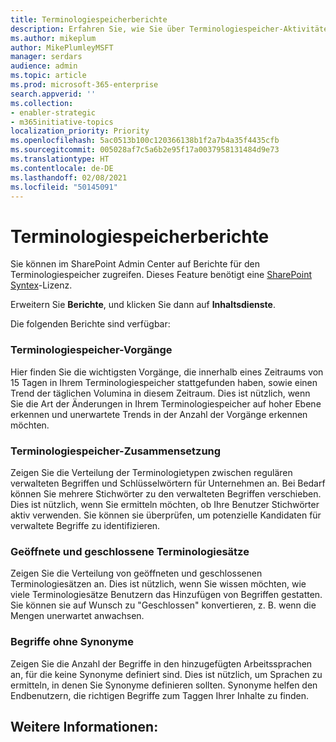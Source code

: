 ```yaml
---
title: Terminologiespeicherberichte
description: Erfahren Sie, wie Sie über Terminologiespeicher-Aktivitäten berichten.
ms.author: mikeplum
author: MikePlumleyMSFT
manager: serdars
audience: admin
ms.topic: article
ms.prod: microsoft-365-enterprise
search.appverid: ''
ms.collection:
- enabler-strategic
- m365initiative-topics
localization_priority: Priority
ms.openlocfilehash: 5ac0513b100c120366138b1f2a7b4a35f4435cfb
ms.sourcegitcommit: 005028af7c5a6b2e95f17a0037958131484d9e73
ms.translationtype: HT
ms.contentlocale: de-DE
ms.lasthandoff: 02/08/2021
ms.locfileid: "50145091"
---
```

# <a name="term-store-reports"></a>Terminologiespeicherberichte

Sie können im SharePoint Admin Center auf Berichte für den Terminologiespeicher zugreifen. Dieses Feature benötigt eine [SharePoint Syntex](index.md)-Lizenz.

Erweitern Sie **Berichte**, und klicken Sie dann auf **Inhaltsdienste**.

Die folgenden Berichte sind verfügbar:

### <a name="term-store-operations"></a>Terminologiespeicher-Vorgänge

Hier finden Sie die wichtigsten Vorgänge, die innerhalb eines Zeitraums von 15 Tagen in Ihrem Terminologiespeicher stattgefunden haben, sowie einen Trend der täglichen Volumina in diesem Zeitraum. Dies ist nützlich, wenn Sie die Art der Änderungen in Ihrem Terminologiespeicher auf hoher Ebene erkennen und unerwartete Trends in der Anzahl der Vorgänge erkennen möchten. 

### <a name="term-store-composition"></a>Terminologiespeicher-Zusammensetzung

Zeigen Sie die Verteilung der Terminologietypen zwischen regulären verwalteten Begriffen und Schlüsselwörtern für Unternehmen an. Bei Bedarf können Sie mehrere Stichwörter zu den verwalteten Begriffen verschieben. Dies ist nützlich, wenn Sie ermitteln möchten, ob Ihre Benutzer Stichwörter aktiv verwenden. Sie können sie überprüfen, um potenzielle Kandidaten für verwaltete Begriffe zu identifizieren.

### <a name="open-and-closed-term-sets"></a>Geöffnete und geschlossene Terminologiesätze

Zeigen Sie die Verteilung von geöffneten und geschlossenen Terminologiesätzen an. Dies ist nützlich, wenn Sie wissen möchten, wie viele Terminologiesätze Benutzern das Hinzufügen von Begriffen gestatten. Sie können sie auf Wunsch zu "Geschlossen" konvertieren, z. B. wenn die Mengen unerwartet anwachsen. 

### <a name="terms-without-synonyms"></a>Begriffe ohne Synonyme

Zeigen Sie die Anzahl der Begriffe in den hinzugefügten Arbeitssprachen an, für die keine Synonyme definiert sind. Dies ist nützlich, um Sprachen zu ermitteln, in denen Sie Synonyme definieren sollten. Synonyme helfen den Endbenutzern, die richtigen Begriffe zum Taggen Ihrer Inhalte zu finden.

## <a name="see-also"></a>Weitere Informationen:



  






